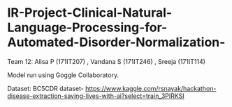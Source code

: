 # IR-Project-Clinical-Natural-Language-Processing-for-Automated-Disorder-Normalization-
Team 12: Alisa P (171IT207) , Vandana S (171IT246) , Sreeja (171IT114)

Model run using Goggle Collaboratory.

Dataset: BC5CDR dataset- https://www.kaggle.com/rsnayak/hackathon-disease-extraction-saving-lives-with-ai?select=train_3PIRKSI

